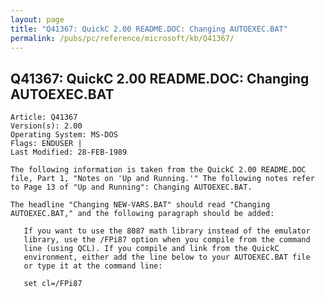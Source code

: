 ```yaml
---
layout: page
title: "Q41367: QuickC 2.00 README.DOC: Changing AUTOEXEC.BAT"
permalink: /pubs/pc/reference/microsoft/kb/Q41367/
---
```


## Q41367: QuickC 2.00 README.DOC: Changing AUTOEXEC.BAT

	Article: Q41367
	Version(s): 2.00
	Operating System: MS-DOS
	Flags: ENDUSER |
	Last Modified: 28-FEB-1989
	
	The following information is taken from the QuickC 2.00 README.DOC
	file, Part 1, "Notes on 'Up and Running.'" The following notes refer
	to Page 13 of "Up and Running": Changing AUTOEXEC.BAT.
	
	The headline "Changing NEW-VARS.BAT" should read "Changing
	AUTOEXEC.BAT," and the following paragraph should be added:
	
	   If you want to use the 8087 math library instead of the emulator
	   library, use the /FPi87 option when you compile from the command
	   line (using QCL). If you compile and link from the QuickC
	   environment, either add the line below to your AUTOEXEC.BAT file
	   or type it at the command line:
	
	   set cl=/FPi87
